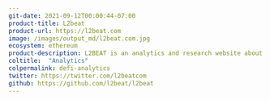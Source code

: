 ```yaml
---
git-date: 2021-09-12T00:00:44-07:00
product-title: L2beat
product-url: https://l2beat.com
image: /images/output_md/l2beat.com.jpg
ecosystem: ethereum
product-description: L2BEAT is an analytics and research website about Ethereum layer 2 scaling. Here you will find in depth comparison of major protocols live on Ethereum today.
coltitle:  "Analytics"
colpermalink: defi-analytics
twitter: https://twitter.com/l2beatcom
github: https://github.com/l2beat/l2beat
---
```

